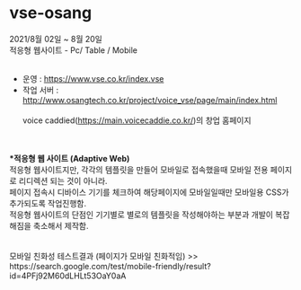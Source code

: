 # vse-osang

2021/8월 02일 ~ 8월 20일</br>
적응형 웹사이트 - Pc/ Table / Mobile
</br></br>
- 운영 : https://www.vse.co.kr/index.vse </br>
- 작업 서버 : http://www.osangtech.co.kr/project/voice_vse/page/main/index.html
</br></br>
voice caddied(https://main.voicecaddie.co.kr/)의 창업 홈페이지
</br>
</br>
<b>*적응형 웹 사이트 (Adaptive Web)</b> </br>
적응형 웹사이트지만, 각각의 템플릿을 만들어 모바일로 접속했을때 모바일 전용 페이지로 리디렉션 되는 것이 아니라.</br>
페이지 접속시 디바이스 기기를 체크하여 해당페이지에 모바일일때만 모바일용 CSS가 추가되도록 작업진행함. </br>
적응형 웹사이트의 단점인 기기별로 별로의 템플릿을 작성해야하는 부분과 개발이 복잡해짐을 축소해서 제작함.
</br></br>
</br>
모바일 친화성 테스트결과 (페이지가 모바일 친화적임) >></br> https://search.google.com/test/mobile-friendly/result?id=4PFj92M60dLHLt53OaY0aA





